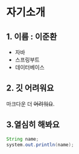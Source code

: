 # 자기소개

## 1. 이름 : 이준환

- 자바
- 스프링부트
- 데이터베이스

## 2. 깃 어려워요

마크다운 더 ~~어려워요~~.

## 3.열심히 해봐요

```java
String name;
system.out.println(name);
```
